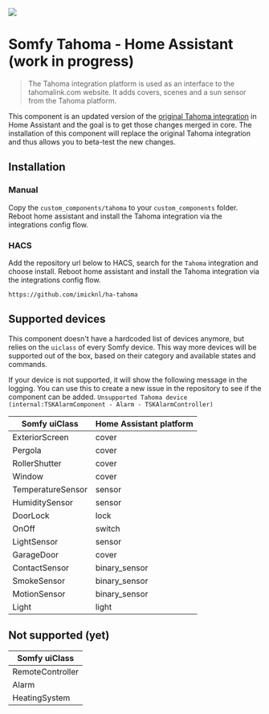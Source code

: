 ![](https://raw.githubusercontent.com/iMicknl/ha-tahoma/master/media/tahoma_device_page.png)

# Somfy Tahoma - Home Assistant (work in progress)

> The Tahoma integration platform is used as an interface to the tahomalink.com website. It adds covers, scenes and a sun sensor from the Tahoma platform.

This component is an updated version of the [original Tahoma integration](https://www.home-assistant.io/integrations/tahoma/) in Home Assistant and the goal is to get those changes merged in core. The installation of this component will replace the original Tahoma integration and thus allows you to beta-test the new changes. 

## Installation

### Manual

Copy the `custom_components/tahoma` to your `custom_components` folder. Reboot home assistant and install the Tahoma integration via the integrations config flow.

### HACS

Add the repository url below to HACS, search for the `Tahoma` integration and choose install. Reboot home assistant and install the Tahoma integration via the integrations config flow.

```
https://github.com/imicknl/ha-tahoma
```

## Supported devices

This component doesn't have a hardcoded list of devices anymore, but relies on the `uiclass` of every Somfy device. This way more devices will be supported out of the box, based on their category and available states and commands.

If your device is not supported, it will show the following message in the logging. You can use this to create a new issue in the repository to see if the component can be added.
`Unsupported Tahoma device (internal:TSKAlarmComponent - Alarm - TSKAlarmController)`

| Somfy uiClass     | Home Assistant platform |
| ----------------- | ----------------------- |
| ExteriorScreen    | cover                   |
| Pergola           | cover                   |
| RollerShutter     | cover                   |
| Window            | cover                   |
| TemperatureSensor | sensor                  |
| HumiditySensor    | sensor                  |
| DoorLock          | lock                    |
| OnOff             | switch                  |
| LightSensor       | sensor                  |
| GarageDoor        | cover                   |
| ContactSensor     | binary_sensor           |
| SmokeSensor       | binary_sensor           |
| MotionSensor      | binary_sensor           |
| Light             | light                   |

## Not supported (yet)

| Somfy uiClass    |
| ---------------- |
| RemoteController |
| Alarm            |
| HeatingSystem    |
